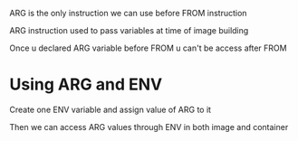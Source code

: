 ARG is the only instruction we can use before FROM instruction

ARG instruction used to pass variables at time of image building

Once u declared ARG  variable before FROM u can't be access after FROM 

# Using ARG and ENV 
Create one ENV variable and assign value of ARG to it 

Then we can access ARG values through ENV in both image and container